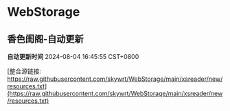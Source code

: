 # WebStorage

## 香色闺阁-自动更新

**自动更新时间** 2024-08-04 16:45:55 CST+0800

[整合源链接: https://raw.githubusercontent.com/skywrt/WebStorage/main/xsreader/new/resources.txt](https://raw.githubusercontent.com/skywrt/WebStorage/main/xsreader/new/resources.txt)
